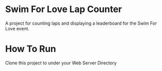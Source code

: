 # Swim For Love Lap Counter

A project for counting laps and displaying a leaderboard for the Swim For Love event.


# How To Run

Clone this project to under your Web Server Directory